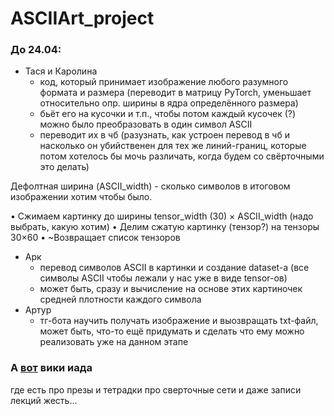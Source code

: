# ASCIIArt_project
### До 24.04:
   * Тася и Каролина
      * код, который принимает изображение любого разумного формата и размера (переводит в матрицу PyTorch, уменьшает относительно опр. ширины в ядра определённого размера)
      * бьёт его на кусочки и т.п., чтобы потом каждый кусочек (?) можно было преобразовать в один символ ASCII
      * переводит их в чб (разузнать, как устроен перевод в чб и насколько он убийственен для тех же линий-границ, которые потом хотелось бы мочь различать, когда будем со свёрточными это делать)

Дефолтная ширина (ASCII_width) - сколько символов в итоговом изображении хотим чтобы было.

• Сжимаем картинку до ширины tensor_width (30) × ASCII_width (надо выбрать, какую хотим)
• Делим сжатую картинку (тензор?) на тензоры 30×60
• ~Возвращает список тензоров

   * Арк
      * перевод символов ASCII в картинки и создание dataset-а (все символы ASCII чтобы лежали у нас уже в виде tensor-ов)
      * может быть, сразу и вычисление на основе этих картиночек средней плотности каждого символа
   * Артур
      * тг-бота научить получать изображение и выозвращать txt-файл, может быть, что-то ещё придумать и сделать что ему можно реализовать уже на данном этапе

### А [вот](http://wiki.cs.hse.ru/%D0%9E%D1%81%D0%BD%D0%BE%D0%B2%D1%8B_%D0%B3%D0%BB%D1%83%D0%B1%D0%B8%D0%BD%D0%BD%D0%BE%D0%B3%D0%BE_%D0%BE%D0%B1%D1%83%D1%87%D0%B5%D0%BD%D0%B8%D1%8F) вики иада
где есть про презы и тетрадки про сверточные сети и даже записи лекций жесть...
